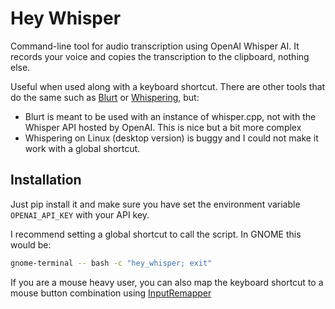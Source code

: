 # Hey Whisper

Command-line tool for audio transcription using OpenAI Whisper AI. It records your voice and copies the transcription to the clipboard,
nothing else.

Useful when used along with a keyboard shortcut. There are other tools that do
the same such as [Blurt](https://github.com/QuantiusBenignus/blurt) or [Whispering](https://whispering.bradenwong.com/), but:
- Blurt is meant to be used with an instance of whisper.cpp, not with the Whisper API hosted by OpenAI. 
This is nice but a bit more complex
- Whispering on Linux (desktop version) is buggy and I could not make it work with a global shortcut.

## Installation
Just pip install it and make sure you have set the environment variable `OPENAI_API_KEY` with your API key.

I recommend setting a global shortcut to call the script. In GNOME this would be:
```sh
gnome-terminal -- bash -c "hey_whisper; exit"
```

If you are a mouse heavy user, you can also map the keyboard shortcut to a mouse button combination 
using [InputRemapper](https://github.com/sezanzeb/input-remapper)